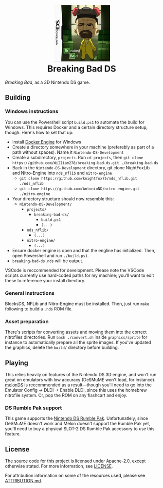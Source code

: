 <h1 align="center">
    <img alt="Cover artwork by GardenOwl" src="cover-artwork.png" width="185px" />
    <br/>
    Breaking Bad DS
</h1>

*Breaking Bad*, as a 3D Nintendo DS game.

## Building
### Windows instructions
You can use the Powershell script `build.ps1` to automate the build for Windows. This requires Docker and a certain directory structure setup, though. Here's how to set that up:

* Install [Docker Engine](https://docs.docker.com/engine/) for Windows
* Create a directory somewhere in your machine (preferebly as part of a path without spaces). Name it `Nintendo-DS-Development`
* Create a subdirectory, `projects`. Run `cd projects`, then `git clone https://github.com/WiIIiam278/breaking-bad-ds.git ./breaking-bad-ds`
* Back in the `Nintendo-DS-Development` directory, git clone NightFoxLib and Nitro-Engine into `nds_nflib` and `nitro-engine`
  - `git clone https://github.com/knightfox75/nds_nflib.git ./nds_nflib`
  - `git clone https://github.com/AntonioND/nitro-engine.git ./nitro-engine`
* Your directory structure should now resemble this:
  - `Nintendo-DS-Development/`
    - `projects/`
      - `breaking-bad-ds/`
        - `build.ps1`
        - `(...)`
    - `nds_nflib/`
      - `(...)`
    - `nitro-engine/`
      - `(...)`
* Ensure docker engine is open and that the engline has initialized. Then, open Powershell and run `./build.ps1`. 
* `breaking-bad-ds.nds` will be output.

VSCode is reccommended for development. Please note the VSCode scripts currently use hard-coded paths for my machine; you'll want to edit these to reference your install directory.

### General instructions
BlocksDS, NFLib and Nitro-Engine must be installed. Then, just run `make` following to build a `.nds` ROM file.

### Asset preparation
There's scripts for converting assets and moving them into the correct nitrofiles directories. Run `bash ./convert.sh` inside `graphics/sprite` for instance to automatically prepare all the sprite images. If you've updated the graphics, delete the `build/` directory before building.

## Playing
This relies heavily on features of the Nintendo DS 3D engine, and won't run great on emulators with low accuracy (DeSMuME won't load, for instance). [melonDS](https://github.com/melonDS-emu/melonDS/) is reccommended as a result&mdash;though you'll need to go into the Emulator Config -> DLDI -> Enable DLDI, since this uses the homebrew nitrofile system. Or, pop the ROM on any flashcart and enjoy.

### DS Rumble Pak support
This game supports the [Nintendo DS Rumble Pak](https://en.wikipedia.org/wiki/Rumble_Pak#Nintendo_DS). Unfortunatlely, since DeSMuME doesn't work and Melon doesn't support the Rumble Pak yet, you'll need to buy a physical SLOT-2 DS Rumble Pak accessory to use this feature.

## License
The source code for this project is licensed under Apache-2.0, except otherwise stated. For more information, see [LICENSE](https://github.com/WiIIiam278/breaking-bad-ds/blob/main/LICENSE).

For attribution information on some of the resources used, please see [ATTRIBUTION.md](https://github.com/WiIIiam278/breaking-bad-ds/blob/main/ATTRIBUTION.md).